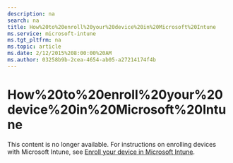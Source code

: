 ```yaml
---
description: na
search: na
title: How%20to%20enroll%20your%20device%20in%20Microsoft%20Intune
ms.service: microsoft-intune
ms.tgt_pltfrm: na
ms.topic: article
ms.date: 2/12/2015%208:00:00%20AM
ms.author: 03258b9b-2cea-4654-ab05-a27214174f4b
---
```

# How%20to%20enroll%20your%20device%20in%20Microsoft%20Intune
This content is no longer available. For instructions on enrolling devices with Microsoft Intune, see [Enroll your device in Microsoft Intune](../Topic/Enroll_your_device_in_Microsoft_Intune.md).

## <a name="BKMK_enroll"></a>